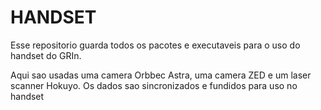 # HANDSET

Esse repositorio guarda todos os pacotes e executaveis para o uso do handset do GRIn. 

Aqui sao usadas uma camera Orbbec Astra, uma camera ZED e um laser scanner Hokuyo. Os dados sao sincronizados e fundidos para uso no handset
